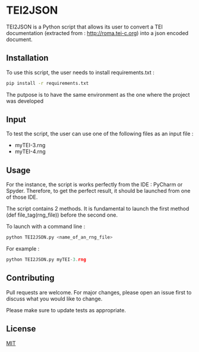 # TEI2JSON

TEI2JSON is a Python script that allows its user to convert a TEI documentation (extracted from : http://roma.tei-c.org) into a json encoded document.

## Installation

To use this script, the user needs to install requirements.txt :

```bash
pip install -r requirements.txt
```
The putpose is to have the same environment as the one where the project was developed 

## Input

To test the script, the user can use one of the following files as an input file : 
- myTEI-3.rng
- myTEI-4.rng

## Usage

For the instance, the script is works perfectly from the IDE : PyCharm or Spyder.
Therefore, to get the perfect result, it should be launched from one of those IDE. 

The script contains 2 methods. It is fundamental to launch the first method (def file_tag(rng_file)) before the second one. 

To launch with a command line :
```python
python TEI2JSON.py <name_of_an_rng_file>
```
For example : 
```python
python TEI2JSON.py myTEI-3.rng
```

## Contributing
Pull requests are welcome. For major changes, please open an issue first to discuss what you would like to change.

Please make sure to update tests as appropriate.

## License
[MIT](https://choosealicense.com/licenses/mit/)